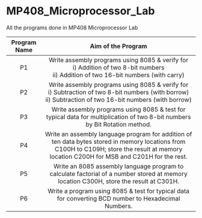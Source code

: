 # MP408_Microprocessor_Lab
All the programs done in MP408 Microprocessor Lab

|Program Name|Aim of the Program|
|:----------:|:----------------:|
|P1|Write assembly programs using 8085 & verify for<br /> i) Addition of two 8-bit numbers<br /> ii) Addition of two 16-bit numbers (with carry)|
|P2|Write assembly programs using 8085 & verify for<br /> i) Subtraction of two 8-bit numbers (with borrow)<br /> ii) Subtraction of two 16-bit numbers (with borrow)|
|P3|Write assembly programs using 8085 & test for typical data for multiplication of two 8-bit numbers by Bit Rotation method.|
|P4|Write an assembly language program for addition of ten data bytes stored in memory locations from C100H to C109H; store the result at memory location C200H for MSB and C201H for the rest.|
|P5|Write an 8085 assembly language program to calculate factorial of a number stored at memory location C300H, store the result at C301H.|
|P6|Write a program using 8085 & test for typical data for converting BCD number to Hexadecimal Numbers.|
